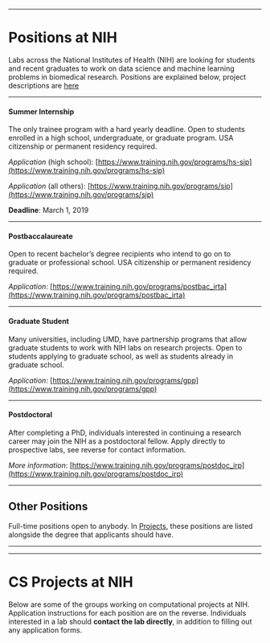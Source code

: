 
---

# Positions at NIH

Labs across the National Institutes of Health (NIH) are looking for students and recent graduates to work on data science and machine learning problems in biomedical research. Positions are explained below, project descriptions are [here](#cs-projects-at-nih)

---

#### Summer Internship

The only trainee program with a hard yearly deadline. Open to students enrolled in a high school, undergraduate, or graduate program. USA citizenship or permanent residency required.

_Application_ (high school): [https://www.training.nih.gov/programs/hs-sip](https://www.training.nih.gov/programs/hs-sip)

_Application_ (all others): [https://www.training.nih.gov/programs/sip](https://www.training.nih.gov/programs/sip)

**Deadline**: March 1, 2019

---

#### Postbaccalaureate

Open to recent bachelor’s degree recipients who intend to go on to graduate or professional school. USA citizenship or permanent residency required.

_Application_: [https://www.training.nih.gov/programs/postbac_irta](https://www.training.nih.gov/programs/postbac_irta)

---

#### Graduate Student

Many universities, including UMD, have partnership programs that allow graduate students to work with NIH labs on research projects. Open to students applying to graduate school, as well as students already in graduate school.

_Application_: [https://www.training.nih.gov/programs/gpp](https://www.training.nih.gov/programs/gpp)

---

#### Postdoctoral 

After completing a PhD, individuals interested in continuing a research career may join the NIH as a postdoctoral fellow. Apply directly to prospective labs, see reverse for contact information.

_More information_: [https://www.training.nih.gov/programs/postdoc_irp](https://www.training.nih.gov/programs/postdoc_irp)

---

## Other Positions

Full-time positions open to anybody. In [Projects](#cs-projects-at-nih), these positions are listed alongside the degree that applicants should have.

---

---


# CS Projects at NIH

Below are some of the groups working on computational projects at NIH. Application instructions for each position are on the reverse. Individuals interested in a lab should **contact the lab directly**, in addition to filling out any application forms.